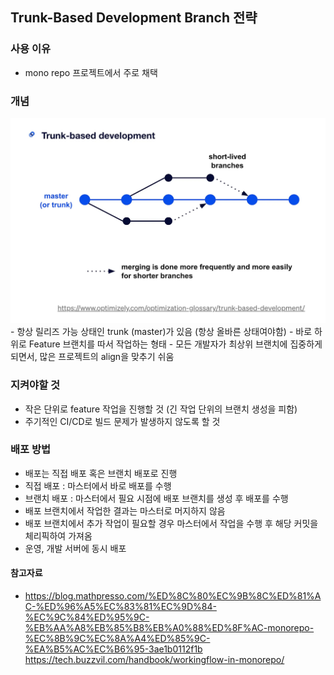 ## Trunk-Based Development Branch 전략

### 사용 이유

- mono repo 프로젝트에서 주로 채택

### 개념

<img src='../../image/trunk-based-development.png'>
- 항상 릴리즈 가능 상태인 trunk (master)가 있음 (항상 올바른 상태여야함)
- 바로 하위로 Feature 브랜치를 따서 작업하는 형태
- 모든 개발자가 최상위 브랜치에 집중하게 되면서, 많은 프로젝트의 align을 맞추기 쉬움

### 지켜야할 것

- 작은 단위로 feature 작업을 진행할 것 (긴 작업 단위의 브랜치 생성을 피함)
- 주기적인 CI/CD로 빌드 문제가 발생하지 않도록 할 것

### 배포 방법

- 배포는 직접 배포 혹은 브랜치 배포로 진행
- 직접 배포 : 마스터에서 바로 배포를 수행
- 브랜치 배포 : 마스터에서 필요 시점에 배포 브랜치를 생성 후 배포를 수행
- 배포 브랜치에서 작업한 결과는 마스터로 머지하지 않음
- 배포 브랜치에서 추가 작업이 필요할 경우 마스터에서 작업을 수행 후 해당 커밋을 체리픽하여 가져옴
- 운영, 개발 서버에 동시 배포

#### 참고자료

- https://blog.mathpresso.com/%ED%8C%80%EC%9B%8C%ED%81%AC-%ED%96%A5%EC%83%81%EC%9D%84-%EC%9C%84%ED%95%9C-%EB%AA%A8%EB%85%B8%EB%A0%88%ED%8F%AC-monorepo-%EC%8B%9C%EC%8A%A4%ED%85%9C-%EA%B5%AC%EC%B6%95-3ae1b0112f1b
  https://tech.buzzvil.com/handbook/workingflow-in-monorepo/
